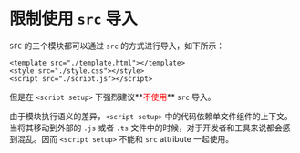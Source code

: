 # 限制使用 `src` 导入

`SFC` 的三个模块都可以通过 `src` 的方式进行导入，如下所示：

```vue
<template src="./template.html"></template>
<style src="./style.css"></style>
<script src="./script.js"></script>
```

但是在 `<script setup>` 下强烈建议**<font v-pre color="red">不使用</font>** `src` 导入。

由于模块执行语义的差异，`<script setup>` 中的代码依赖单文件组件的上下文。当将其移动到外部的 `.js` 或者 `.ts` 文件中的时候，对于开发者和工具来说都会感到混乱。因而 `<script setup>` 不能和 `src` attribute 一起使用。